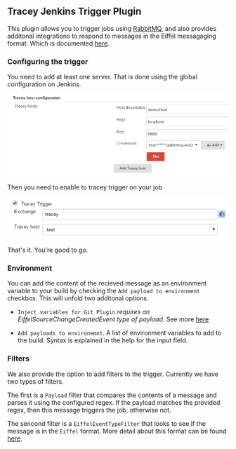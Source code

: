 ## Tracey Jenkins Trigger Plugin

This plugin allows you to trigger jobs using [RabbitMQ](https://www.rabbitmq.com/), and also provides additonal integrations to respond to messages in the Eiffel messagaging format. Which is documented [here](https://github.com/Ericsson/eiffel).   

### Configuring the trigger

You need to add at least one server. That is done using the global configuration on Jenkins.

![Global configuration](/docs/images/global-conf.png)

Then you need to enable to tracey trigger on your job

![Job configuration](/docs/images/trigger-conf.png)

That's it. You're good to go.

### Environment

You can add the content of the recieved message as an environment variable to your build by checking the `Add payload to environment` checkbox. This will unfold two additonal options.

 - `Inject variables for Git Plugin` _requires an EiffelSourceChangeCreatedEvent type of payload_. See more [here](https://github.com/Ericsson/eiffel/blob/master/eiffel-vocabulary/EiffelSourceChangeCreatedEvent.md)
 
 - `Add payloads to environemnt`. A list of environment variables to add to the build. Syntax is explained in the help for the input field.
 
### Filters

We also provide the option to add filters to the trigger. Currently we have two types of filters. 

The first is a `Payload` filter that compares the contents of a message and parses it using the configured regex. If the payload matches the provided regex, then this message triggers the job, otherwise not.  

The sencond filter is a `EiffelEventTypeFilter` that looks to see if the message is in the `Eiffel` format. More detail about this format can be found [here](https://github.com/Ericsson/eiffel). 

